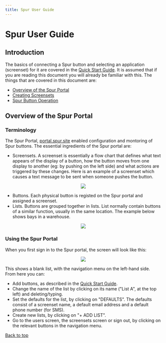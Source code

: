 ```yaml
---
title: Spur User Guide
---
```

# Spur User Guide
## Introduction
The basics of connecting a Spur button and selecting an application (screenset) for it are covered in the [Quick Start Guide](spur_overview.md). It is assumed that if you are reading this document you will already be familiar with this. The things that are covered in this document are:

* [Overview of the Spur Portal](#overview-of-the-spur-portal)
* [Creating Screensets](#screensets)
* [Spur Button Operation](#operation)

## Overview of the Spur Portal
### Terminology

The Spur Portal, [portal.spur.site](http:www.portal.spur.site) enabled configuration and montoring of Spur buttons. The essential ingredients of the Spur portal are:

* Screensets. A screenset is essentially a flow chart that defines what text appears of the display of a button, how the button moves from one display to another (eg: by pushing on the left side) and what actions are triggered by these changes. Here is an example of a screenset which causes a text message to be sent when someone pushes the button. 

<p align="center">

  <img src="https://continuumbridge.github.io/spur/pictures/ToiletScreenset.jpg">

</p>

* Buttons. Each physical button is registed on the Spur portal and assigned a screenset.
* Lists. Buttons are grouped together in lists. List normally contain buttons of a similar function, usually in the same location. The example below shows bays in a warehouse. 

<p align="center">

  <img src="https://continuumbridge.github.io/spur/pictures/WarehouseList.jpg">

</p>

### Using the Spur Portal

When you first sign in to the Spur portal, the screen will look like this:

<p align="center">

  <img src="https://continuumbridge.github.io/spur/pictures/LoginScreen.jpg">

</p>

This shows a blank list, with the navigation menu on the left-hand side. From here you can:

* Add buttons, as described in the [Quick Start Guide](portal_setup.md).
* Change the name of the list by clicking on its name ("List A", at the top left) and deleting/typing.
* Set the defaults for the list, by clicking on "DEFAULTS". The defaults consist of a screenset name, a default email address and a default phone number (for SMS).
* Create new lists, by clicking on "+ ADD LIST".
* Go to the users screen, the screensets screen or sign out, by clicking on the relevant buttons in the navigation menu.







[Back to top](#introduction)
